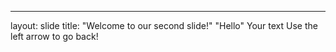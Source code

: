 ---
layout: slide
title: "Welcome to our second slide!"
"Hello"
Your text
Use the left arrow to go back!
